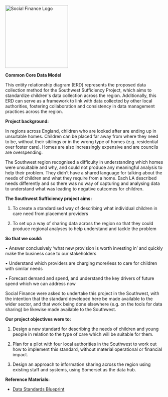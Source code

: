 <img alt="Social Finance Logo" src="https://www.socialfinance.org.uk/assets/logos/_fitSmall/Social-Finance-logo.svg?v=1667809892" width="200" height="200" />

**Common Core Data Model**

This entity relationship diagram (ERD) represents the proposed data collection method for the Southwest Sufficiency Project, which aims to standardize children's data collection across the region. Additionally, this ERD can serve as a framework to link with data collected by other local authorities, fostering collaboration and consistency in data management practices across the region.


**Project background:** 

In regions across England, children who are looked after are ending up in unsuitable homes. Children can be placed far away from where they need to be, without their siblings or in the wrong type of homes (e.g. residential over foster care). Homes are also increasingly expensive and are councils are overspending. 

The Southwest region recognised a difficulty in understanding which homes were unsuitable and why, and could not produce any meaningful analysis to help their problem. They didn’t have a shared language for talking about the needs of children and what they require from a home. Each LA described needs differently and so there was no way of capturing and analysing data to understand what was leading to negative outcomes for children. 

 

**The Southwest Sufficiency project aims:**
 
1. To create a standardised way of describing what individual children in care need from placement providers   

2. To set up a way of sharing data across the region so that they could produce regional analyses to help understand and tackle the problem 

**So that we could:**

• Answer conclusively ‘what new provision is worth investing in’ and quickly make the business case to our stakeholders  

• Understand which providers are charging more/less to care for children with similar needs  

• Forecast demand and spend, and understand the key drivers of future spend which we can address now 

Social Finance were asked to undertake this project in the Southwest, with the intention that the standard developed here be made available to the wider sector, and that work being done elsewhere (e.g. on the tools for data sharing) be likewise made available to the Southwest. 

 

**Our project objectives were to:**  

1. Design a new standard for describing the needs of children and young people in relation to the type of care which will be suitable for them. 

2. Plan for a pilot with four local authorities in the Southwest to work out how to implement this standard, without material operational or financial impact. 

3. Design an approach to information sharing across the region using existing staff and systems, using Somerset as the data hub.

**Reference Materials:**

* [Data Standards Blueprint](./Data%20Collection%20Spreadsheet%20-%20RCC%20v2.pdf)
